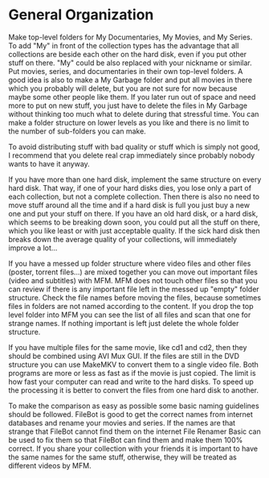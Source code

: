 # General Organization

Make top-level folders for My Documentaries, My Movies, and My Series. To add "My" in front of the collection types has the advantage that all collections are beside each other on the hard disk, even if you put other stuff on there. "My" could be also replaced with your nickname or similar. Put movies, series, and documentaries in their own top-level folders. A good idea is also to make a My Garbage folder and put all movies in there which you probably will delete, but you are not sure for now because maybe some other people like them. If you later run out of space and need more to put on new stuff, you just have to delete the files in My Garbage without thinking too much what to delete during that stressful time. You can make a folder structure on lower levels as you like and there is no limit to the number of sub-folders you can make.

To avoid distributing stuff with bad quality or stuff which is simply not good, I recommend that you delete real crap immediately since probably nobody wants to have it anyway.

If you have more than one hard disk, implement the same structure on every hard disk. That way, if one of your hard disks dies, you lose only a part of each collection, but not a complete collection. Then there is also no need to move stuff around all the time and if a hard disk is full you just buy a new one and put your stuff on there. If you have an old hard disk, or a hard disk, which seems to be breaking down soon, you could put all the stuff on there, which you like least or with just acceptable quality. If the sick hard disk then breaks down the average quality of your collections, will immediately improve a lot...

If you have a messed up folder structure where video files and other files \(poster, torrent files...\) are mixed together you can move out important files \(video and subtitles\) with MFM. MFM does not touch other files so that you can review if there is any important file left in the messed up "empty" folder structure. Check the file names before moving the files, because sometimes files in folders are not named according to the content. If you drop the top level folder into MFM you can see the list of all files and scan that one for strange names. If nothing important is left just delete the whole folder structure.

If you have multiple files for the same movie, like cd1 and cd2, then they should be combined using AVI Mux GUI. If the files are still in the DVD structure you can use MakeMKV to convert them to a single video file. Both programs are more or less as fast as if the movie is just copied. The limit is how fast your computer can read and write to the hard disks. To speed up the processing it is better to convert the files from one hard disk to another.

To make the comparison as easy as possible some basic naming guidelines should be followed. FileBot is good to get the correct names from internet databases and rename your movies and series. If the names are that strange that FileBot cannot find them on the internet File Renamer Basic can be used to fix them so that FileBot can find them and make them 100% correct. If you share your collection with your friends it is important to have the same names for the same stuff, otherwise, they will be treated as different videos by MFM.

